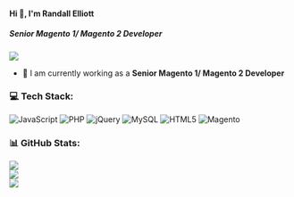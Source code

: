 #### Hi 👋, I'm Randall Elliott
##### **Senior Magento 1/ Magento 2 Developer**

[![](https://visitcount.itsvg.in/api?id=randallelliott714&icon=0&color=9)](https://visitcount.itsvg.in)

- 🔭 I am currently working as a **Senior Magento 1/ Magento 2 Developer**

### 💻 Tech Stack:
![JavaScript](https://img.shields.io/badge/javascript-%23323330.svg?style=flat&logo=javascript&logoColor=%23F7DF1E) ![PHP](https://img.shields.io/badge/php-%23777BB4.svg?style=flat&logo=php&logoColor=white) ![jQuery](https://img.shields.io/badge/jquery-%230769AD.svg?style=flat&logo=jquery&logoColor=white) ![MySQL](https://img.shields.io/badge/mysql-%2300f.svg?style=flat&logo=mysql&logoColor=white) ![HTML5](https://img.shields.io/badge/html5-%23E34F26.svg?style=flat&logo=html5&logoColor=white) ![Magento](https://img.shields.io/badge/Magento-%2300C4CC.svg?style=flat&logo=Magento&logoColor=white)


### 📊 GitHub Stats:
![](https://github-readme-stats.vercel.app/api?username=randallelliott714&theme=radical&hide_border=false&include_all_commits=false&count_private=false)<br/>
![](https://github-readme-streak-stats.herokuapp.com/?user=randallelliott714&theme=radical&hide_border=false)<br/>
![](https://github-readme-stats.vercel.app/api/top-langs/?username=randallelliott714&theme=radical&hide_border=false&include_all_commits=false&count_private=false&layout=compact)
